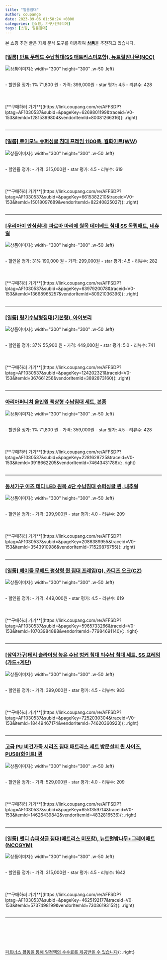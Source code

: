 ```yaml
---
title: "일룸침대"
author: coupang6
date: 2023-09-06 01:58:24 +0800
categories: [쇼핑, 가구/인테리어]
tags: [쇼핑, 일룸침대]
---
```


본 쇼핑 추천 글은 자체 분석 도구를 이용하여 [**상품**](https://link.coupang.com/a/bao1ui)을 추천하고 있습니다.

### [[일룸] 반트 무헤드 수납침대(SS 매트리스미포함), 뉴트럴밤나무(NCC)](https://link.coupang.com/re/AFFSDP?lptag=AF1030537&subid=&pageKey=6269801199&traceid=V0-153&itemId=12815399804&vendorItemId=80081266316)

![상품이미지](https://thumbnail8.coupangcdn.com/thumbnails/remote/230x230ex/image/vendor_inventory/7c97/ecf46cc67aef440ce754dc248f6216b2f451f9e06783cb76c4668a42a331.jpg){: width="300" height="300" .w-50 .left}


<br>
- 할인율 정가: 1%  71,800   원
- 가격: 399,000원
- star 평가: 4.5
- 리뷰수: 428
<br>
<br>
<br>
<br>
[**구매하러 가기**](https://link.coupang.com/re/AFFSDP?lptag=AF1030537&subid=&pageKey=6269801199&traceid=V0-153&itemId=12815399804&vendorItemId=80081266316){: .right}
<br>
<br>

---

### [[일룸] 로이모노 슈퍼싱글 침대 프레임 1100폭, 웜화이트(WW)](https://link.coupang.com/re/AFFSDP?lptag=AF1030537&subid=&pageKey=6615382210&traceid=V0-153&itemId=15018097689&vendorItemId=82240825027)

![상품이미지](https://thumbnail6.coupangcdn.com/thumbnails/remote/230x230ex/image/vendor_inventory/50eb/fd18f84e0ffa862daa9f4e8f47205d810e414b7ef86cdc56e4a28c815e25.jpg){: width="300" height="300" .w-50 .left}


<br>
- 할인율 정가: 
- 가격: 315,000원
- star 평가: 4.5
- 리뷰수: 619
<br>
<br>
<br>
<br>
[**구매하러 가기**](https://link.coupang.com/re/AFFSDP?lptag=AF1030537&subid=&pageKey=6615382210&traceid=V0-153&itemId=15018097689&vendorItemId=82240825027){: .right}
<br>
<br>

---

### [[우리아이 안심침대] 파로마 마리에 원목 데이베드 침대 SS 독립매트, 네츄럴](https://link.coupang.com/re/AFFSDP?lptag=AF1030537&subid=&pageKey=6397920078&traceid=V0-153&itemId=13668965257&vendorItemId=80921036396)

![상품이미지](https://thumbnail9.coupangcdn.com/thumbnails/remote/230x230ex/image/vendor_inventory/c7f6/43806a1b8ac97667493dba3e5f6510afea381a116e79bf1618820ccf4938.jpg){: width="300" height="300" .w-50 .left}


<br>
- 할인율 정가: 31%  190,000   원
- 가격: 299,000원
- star 평가: 4.5
- 리뷰수: 282
<br>
<br>
<br>
<br>
[**구매하러 가기**](https://link.coupang.com/re/AFFSDP?lptag=AF1030537&subid=&pageKey=6397920078&traceid=V0-153&itemId=13668965257&vendorItemId=80921036396){: .right}
<br>
<br>

---

### [[일룸] 링키수납형침대(기본형), 아이보리](https://link.coupang.com/re/AFFSDP?lptag=AF1030537&subid=&pageKey=124202321&traceid=V0-153&itemId=367661256&vendorItemId=3892873160)

![상품이미지](https://thumbnail9.coupangcdn.com/thumbnails/remote/230x230ex/image/vendor_inventory/images/2018/08/20/15/0/4645b2e8-4c15-4e3e-95ee-b585267aa8c7.jpg){: width="300" height="300" .w-50 .left}


<br>
- 할인율 정가: 37%  55,900   원
- 가격: 449,000원
- star 평가: 5.0
- 리뷰수: 741
<br>
<br>
<br>
<br>
[**구매하러 가기**](https://link.coupang.com/re/AFFSDP?lptag=AF1030537&subid=&pageKey=124202321&traceid=V0-153&itemId=367661256&vendorItemId=3892873160){: .right}
<br>
<br>

---

### [아리아퍼니쳐 올인원 책상형 수납침대 세트, 본품](https://link.coupang.com/re/AFFSDP?lptag=AF1030537&subid=&pageKey=2281628725&traceid=V0-153&itemId=3918662205&vendorItemId=74643431786)

![상품이미지](https://thumbnail8.coupangcdn.com/thumbnails/remote/230x230ex/image/vendor_inventory/2710/b581b3c54ead5a7d9bc587bed47f493ad7aab18385202227b7b0bebf2eef.jpg){: width="300" height="300" .w-50 .left}


<br>
- 할인율 정가: 1%  71,800   원
- 가격: 359,000원
- star 평가: 4.5
- 리뷰수: 428
<br>
<br>
<br>
<br>
[**구매하러 가기**](https://link.coupang.com/re/AFFSDP?lptag=AF1030537&subid=&pageKey=2281628725&traceid=V0-153&itemId=3918662205&vendorItemId=74643431786){: .right}
<br>
<br>

---

### [동서가구 이즈 테디 LED 원목 4단 수납침대 슈퍼싱글 퀸, 내추럴](https://link.coupang.com/re/AFFSDP?lptag=AF1030537&subid=&pageKey=2086389955&traceid=V0-153&itemId=3543910986&vendorItemId=71529876755)

![상품이미지](https://thumbnail7.coupangcdn.com/thumbnails/remote/230x230ex/image/vendor_inventory/4c75/ea8fe649421d8db77bd8963b8c25efc537a51c0e1020594f311dbca667ff.jpg){: width="300" height="300" .w-50 .left}


<br>
- 할인율 정가: 
- 가격: 299,900원
- star 평가: 4.0
- 리뷰수: 209
<br>
<br>
<br>
<br>
[**구매하러 가기**](https://link.coupang.com/re/AFFSDP?lptag=AF1030537&subid=&pageKey=2086389955&traceid=V0-153&itemId=3543910986&vendorItemId=71529876755){: .right}
<br>
<br>

---

### [[일룸] 헤이즐 무헤드 평상형 퀸 침대 프레임(Q), 카디즈 오크(CZ)](https://link.coupang.com/re/AFFSDP?lptag=AF1030537&subid=&pageKey=5965733266&traceid=V0-153&itemId=10703984888&vendorItemId=77984691140)

![상품이미지](https://thumbnail6.coupangcdn.com/thumbnails/remote/230x230ex/image/vendor_inventory/6501/220c76475ff016d43ec43b07596dcc014a9bd8ae194f384452be9ff8577f.jpg){: width="300" height="300" .w-50 .left}


<br>
- 할인율 정가: 
- 가격: 449,000원
- star 평가: 4.5
- 리뷰수: 619
<br>
<br>
<br>
<br>
[**구매하러 가기**](https://link.coupang.com/re/AFFSDP?lptag=AF1030537&subid=&pageKey=5965733266&traceid=V0-153&itemId=10703984888&vendorItemId=77984691140){: .right}
<br>
<br>

---

### [[삼익가구]테리 슬라이딩 높은 수납 벙커 침대 빅수납 침대 세트, SS 프레임 (가드+계단)](https://link.coupang.com/re/AFFSDP?lptag=AF1030537&subid=&pageKey=7252030304&traceid=V0-153&itemId=18449467174&vendorItemId=74620360923)

![상품이미지](https://thumbnail7.coupangcdn.com/thumbnails/remote/230x230ex/image/vendor_inventory/0161/3a4f16394f344f23190b7b03ff8b54f9ab4186a4dbc1215f06c10adf7712.jpg){: width="300" height="300" .w-50 .left}


<br>
- 할인율 정가: 
- 가격: 399,000원
- star 평가: 4.5
- 리뷰수: 983
<br>
<br>
<br>
<br>
[**구매하러 가기**](https://link.coupang.com/re/AFFSDP?lptag=AF1030537&subid=&pageKey=7252030304&traceid=V0-153&itemId=18449467174&vendorItemId=74620360923){: .right}
<br>
<br>

---

### [고급 PU 비건가죽 시리즈 침대 매트리스 세트 방문설치 퀸 사이즈, PU58(화이트) 퀸](https://link.coupang.com/re/AFFSDP?lptag=AF1030537&subid=&pageKey=6551359714&traceid=V0-153&itemId=14626439842&vendorItemId=4832816536)

![상품이미지](https://thumbnail7.coupangcdn.com/thumbnails/remote/230x230ex/image/vendor_inventory/8374/5b3e67725c180426a844a8f8d9ceeab9e03f457e2f5b293abdbb14896a8b.jpg){: width="300" height="300" .w-50 .left}


<br>
- 할인율 정가: 
- 가격: 529,000원
- star 평가: 4.0
- 리뷰수: 209
<br>
<br>
<br>
<br>
[**구매하러 가기**](https://link.coupang.com/re/AFFSDP?lptag=AF1030537&subid=&pageKey=6551359714&traceid=V0-153&itemId=14626439842&vendorItemId=4832816536){: .right}
<br>
<br>

---

### [[일룸] 멘디 슈퍼싱글 침대(매트리스 미포함), 뉴트럴밤나무+그레이매트(NCCGYM)](https://link.coupang.com/re/AFFSDP?lptag=AF1030537&subid=&pageKey=4625192177&traceid=V0-153&itemId=5737498199&vendorItemId=73036193152)

![상품이미지](https://thumbnail6.coupangcdn.com/thumbnails/remote/230x230ex/image/vendor_inventory/a6b8/cd95b25141d859e0d53174c0b92181e364c7e8b5e821b564958887d93989.jpg){: width="300" height="300" .w-50 .left}


<br>
- 할인율 정가: 
- 가격: 315,000원
- star 평가: 4.5
- 리뷰수: 1642
<br>
<br>
<br>
<br>
[**구매하러 가기**](https://link.coupang.com/re/AFFSDP?lptag=AF1030537&subid=&pageKey=4625192177&traceid=V0-153&itemId=5737498199&vendorItemId=73036193152){: .right}
<br>
<br>

---
<br><br><br><br><br> [파트너스 활동을 통해 일정액의 수수료를 제공받을 수 있습니다](https://link.coupang.com/a/bao1ui){: .right}